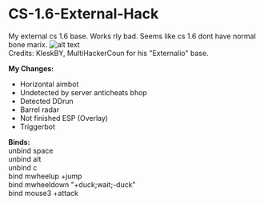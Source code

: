 # CS-1.6-External-Hack
My external cs 1.6 base. Works rly bad. Seems like cs 1.6 dont have normal bone marix.
![alt text](https://i.imgur.com/6Iao2mU.png)<br>
Credits: KleskBY, MultiHackerCoun for his "Externalio" base.

<b>My Changes:</b><br>
- Horizontal aimbot<br>
- Undetected by server anticheats bhop<br>
- Detected DDrun<br>
- Barrel radar <br>
- Not finished ESP (Overlay)<br>
- Triggerbot<br>

<b>Binds:</b><br>
unbind space<br>
unbind alt<br>
unbind c<br>
bind mwheelup +jump<br>
bind mwheeldown "+duck;wait;-duck"<br>
bind mouse3 +attack<br>


